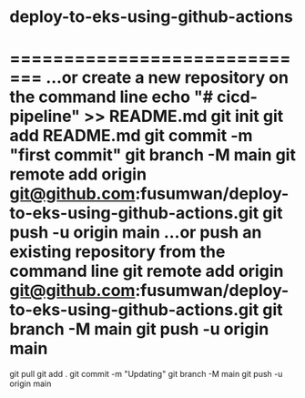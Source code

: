 # deploy-to-eks-using-github-actions



=============================
…or create a new repository on the command line
echo "# cicd-pipeline" >> README.md
git init
git add README.md
git commit -m "first commit"
git branch -M main
git remote add origin git@github.com:fusumwan/deploy-to-eks-using-github-actions.git
git push -u origin main
…or push an existing repository from the command line
git remote add origin git@github.com:fusumwan/deploy-to-eks-using-github-actions.git
git branch -M main
git push -u origin main
===================
git pull
git add .
git commit -m "Updating"
git branch -M main
git push -u origin main 